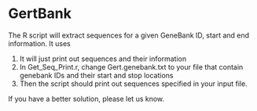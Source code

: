 # GertBank
 The R script will extract sequences for a given GeneBank ID, start and end information. It uses  
1. It will just print out sequences and their information
2. In Get_Seq_Print.r, change Gert.genebank.txt to your file that contain genebank IDs and their start and stop locations
3. Then the script should print out sequences specified in your input file. 

If you have a better solution, please let us know.  





